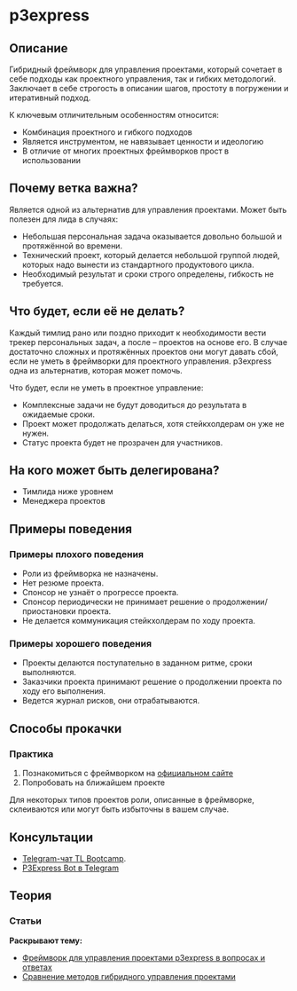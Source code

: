 # p3express
## Описание
Гибридный фреймворк для управления проектами, который сочетает в себе подходы как проектного управления, так и гибких методологий. Заключает в себе строгость в описании шагов, простоту в погружении и итеративный подход.

К ключевым отличительным особенностям относится:
- Комбинация проектного и гибкого подходов
- Является инструментом, не навязывает ценности и идеологию
- В отличие от многих проектных фреймворков прост в использовании

## Почему ветка важна?
Является одной из альтернатив для управления проектами. Может быть полезен для лида в случаях:
- Небольшая персональная задача оказывается довольно большой и протяжённой во времени.
- Технический проект, который делается небольшой группой людей, которых надо вынести из стандартного продуктового цикла.
- Необходимый результат и сроки строго определены, гибкость не требуется.

## Что будет, если её не делать?
Каждый тимлид рано или поздно приходит к необходимости вести трекер персональных задач, а после – проектов на основе его. В случае достаточно сложных и протяжённых проектов они могут давать сбой, если не уметь в фреймворки для проектного управления. p3express одна из альтернатив, которая может помочь.

Что будет, если не уметь в проектное управление:

- Комплексные задачи не будут доводиться до результата в ожидаемые сроки.
- Проект может продолжать делаться, хотя стейкхолдерам он уже не нужен.
- Статус проекта будет не прозрачен для участников.

## На кого может быть делегирована?
- Тимлида ниже уровнем
- Менеджера проектов

## Примеры поведения
### Примеры плохого поведения
- Роли из фреймворка не назначены.
- Нет резюме проекта.
- Спонсор не узнаёт о прогрессе проекта.
- Спонсор периодически не принимает решение о продолжении/приостановки проекта.
- Не делается коммуникация стейкхолдерам по ходу проекта.

### Примеры хорошего поведения
- Проекты делаются поступательно в заданном ритме, сроки выполняются.
- Заказчики проекта принимают решение о продолжении проекта по ходу его выполнения.
- Ведется журнал рисков, они отрабатываются.

## Способы прокачки
### Практика
1. Познакомиться с фреймворком на [официальном сайте](https://p3express.ru/)
1. Попробовать на ближайшем проекте

Для некоторых типов проектов роли, описанные в фреймворке, склеиваются или могут быть избыточны в вашем случае.

## Консультации
- [Telegram-чат TL Bootcamp](https://tlinks.run/tlbootcamp).
- [P3Express Bot в Telegram](https://t.me/p3x_bot)

## Теория
### Статьи
**Раскрывают тему:**
- [Фреймворк для управления проектами p3express в вопросах и ответах](https://medium.com/pmclub/%D1%84%D1%80%D0%B5%D0%B9%D0%BC%D0%B2%D0%BE%D1%80%D0%BA-%D0%B4%D0%BB%D1%8F-%D1%83%D0%BF%D1%80%D0%B0%D0%B2%D0%BB%D0%B5%D0%BD%D0%B8%D1%8F-%D0%BF%D1%80%D0%BE%D0%B5%D0%BA%D1%82%D0%B0%D0%BC%D0%B8-p3express-%D0%B2-%D0%B2%D0%BE%D0%BF%D1%80%D0%BE%D1%81%D0%B0%D1%85-%D0%B8-%D0%BE%D1%82%D0%B2%D0%B5%D1%82%D0%B0%D1%85-8f5ddaae24b8)
- [Сравнение методов гибридного управления проектами](http://pmlogic.ru/sravnenie-metodov-gibridnogo-upravleniya-proektami/)
